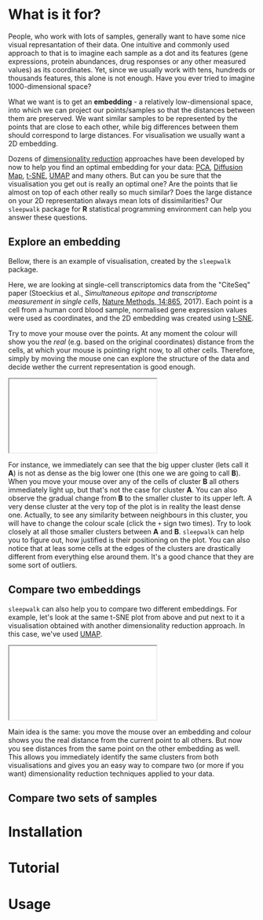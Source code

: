 # What is it for?

People, who work with lots of samples, generally want to have some nice visual represantation of their data.
One intuitive and commonly used approach to that is to imagine each sample as a dot and its features (gene expressions, 
protein abundances, drug responses or any other measured values) as its coordinates. Yet, since we usually work with tens,
hundreds or thousands features, this alone is not enough. Have you ever tried to imagine 1000-dimensional space?

What we want is to get an **embedding** - a relatively low-dimensional space, into which we can project our points/samples so that
the distances between them are preserved. We want similar samples to be represented by the points that are close to each other,
while big differences between them should correspond to large distances. For visualisation we usually want a 2D embedding.

Dozens of [dimensionality reduction](https://en.wikipedia.org/wiki/Dimensionality_reduction) approaches have been developed
by now to help you find an optimal embedding for your data: [PCA](https://en.wikipedia.org/wiki/Principal_component_analysis),
[Diffusion Map](https://en.wikipedia.org/wiki/Diffusion_map), [t-SNE](https://en.wikipedia.org/wiki/T-distributed_stochastic_neighbor_embedding),
[UMAP](https://umap-learn.readthedocs.io/en/latest/) and many others. But can you be sure that the visualisation you get out is really 
an optimal one? Are the points that lie almost on top of each other really so much similar? Does the large distance on your 2D representation
always mean lots of dissimilarities? Our `sleepwalk` package for **R** statistical programming environment can help you answer these questions.

## Explore an embedding

Bellow, there is an example of visualisation, created by the `sleepwalk` package.

Here, we are looking at single-cell transcriptomics data from the "CiteSeq" paper 
(Stoeckius et al., *Simultaneous epitope and transcriptome measurement in single cells*, [Nature Methods, 14:865](https://doi.org/10.1038/nmeth.4380), 2017).
Each point is a cell from a human cord blood sample, normalised gene expression values were used as coordinates, and the 2D embedding was created using 
[t-SNE](https://en.wikipedia.org/wiki/T-distributed_stochastic_neighbor_embedding).

Try to move your mouse over the points. At any moment the colour will show you the *real* (e.g. based on the original coordinates) distance from
the cells, at which your mouse is pointing right now, to all other cells. Therefore, simply by moving the mouse one can explore the structure of 
the data and decide wether the current representation is good enough.

<div class="aspect-ratio">
	<iframe src="examples/single_emb.html"></iframe>
</div>

For instance, we immediately can see that the big upper cluster (lets call it **A**) is not as dense as the big lower one (this one we are going to call **B**).
When you move your mouse over any of the cells of cluster **B** all others immediately light up, but that's not the case for cluster **A**. You can also
observe the gradual change from **B** to the smaller cluster to its upper left. A very dense cluster at the very top of the plot is in reality the least dense
one. Actually, to see any similarity between neighbours in this cluster, you will have to change the colour scale (click the `+` sign two times). Try to 
look closely at all those smaller clusters between **A** and **B**. `sleepwalk` can help you to figure out, how justified is their positioning on the plot.
You can also notice that at leas some cells at the edges of the clusters are drastically different from everything else around them. It's a good chance that they
are some sort of outliers.

## Compare two embeddings

`sleepwalk` can also help you to compare two different embeddings. For example, let's look at the same t-SNE plot from above and put next to it a visualisation
obtained with another dimensionality reduction approach. In this case, we've used [UMAP](https://umap-learn.readthedocs.io/en/latest/).

<div class="aspect-ratio">
	<iframe src="examples/comp_emb.html"></iframe>
</div>

Main idea is the same: you move the mouse over an embedding and colour shows you the real distance from the current point to all others. But now you 
see distances from the same point on the other embedding as well. This allows you immediately identify the same clusters from both visualisations 
and gives you an easy way to compare two (or more if you want) dimensionality reduction techniques applied to your data.

## Compare two sets of samples

# Installation

# Tutorial

# Usage

